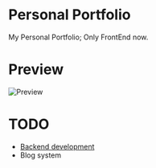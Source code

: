 # Personal Portfolio 
My Personal Portfolio; Only FrontEnd now.

# Preview
![Preview](https://user-images.githubusercontent.com/55328925/211640115-2e12702b-bdd8-4f60-a210-ddfc91a215d0.png)

# TODO
* [Backend development](https://github.com/ret7020/PortfolioBackend)
* Blog system

